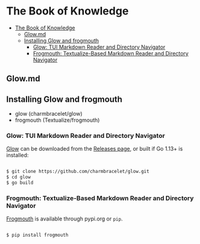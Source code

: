 
# The Book of Knowledge

- [The Book of Knowledge](#the-book-of-knowledge)
  - [Glow.md](#glowmd)
  - [Installing Glow and frogmouth](#installing-glow-and-frogmouth)
    - [Glow: TUI Markdown Reader and Directory Navigator](#glow-tui-markdown-reader-and-directory-navigator)
    - [Frogmouth: Textualize-Based Markdown Reader and Directory Navigator](#frogmouth-textualize-based-markdown-reader-and-directory-navigator)

## Glow.md

## Installing Glow and frogmouth

- glow (charmbracelet/glow)
- frogmouth (Textualize/frogmouth)

### Glow: TUI Markdown Reader and Directory Navigator

[Glow](https://github.com/charmbracelet/glow) can be downloaded from
the [Releases page](https://github.com/charmbracelet/glow/releases),
or built if Go 1.13+ is installed:

``` bash

$ git clone https://github.com/charmbracelet/glow.git
$ cd glow
$ go build

```

### Frogmouth: Textualize-Based Markdown Reader and Directory Navigator

[Frogmouth](https://github.com/Textualize/frogmouth) is available through
pypi.org or `pip`.

``` bash

$ pip install frogmouth

```

[//]: # ( vim: set ai et nu sts=2 sw=2 ts=2 tw=78 filetype=markdown :)
